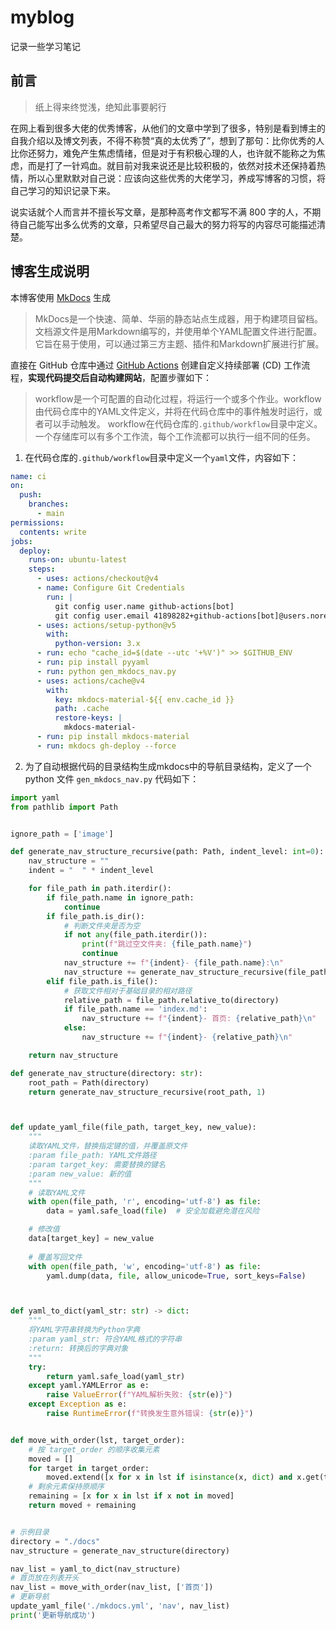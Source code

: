 # myblog
记录一些学习笔记

## 前言

> 纸上得来终觉浅，绝知此事要躬行

在网上看到很多大佬的优秀博客，从他们的文章中学到了很多，特别是看到博主的自我介绍以及博文列表，不得不称赞“真的太优秀了”，想到了那句：比你优秀的人比你还努力，难免产生焦虑情绪，但是对于有积极心理的人，也许就不能称之为焦虑，而是打了一针鸡血。就目前对我来说还是比较积极的，依然对技术还保持着热情，所以心里默默对自己说：应该向这些优秀的大佬学习，养成写博客的习惯，将自己学习的知识记录下来。

说实话就个人而言并不擅长写文章，是那种高考作文都写不满 800 字的人，不期待自己能写出多么优秀的文章，只希望尽自己最大的努力将写的内容尽可能描述清楚。


## 博客生成说明

本博客使用 [MkDocs](https://github.com/mkdocs/mkdocs) 生成
> MkDocs是一个快速、简单、华丽的静态站点生成器，用于构建项目留档。文档源文件是用Markdown编写的，并使用单个YAML配置文件进行配置。它旨在易于使用，可以通过第三方主题、插件和Markdown扩展进行扩展。
>

直接在 GitHub 仓库中通过 [GitHub Actions](https://docs.github.com/en/actions/about-github-actions/understanding-github-actions) 创建自定义持续部署 (CD) 工作流程，**实现代码提交后自动构建网站**，配置步骤如下：

> workflow是一个可配置的自动化过程，将运行一个或多个作业。workflow由代码仓库中的YAML文件定义，并将在代码仓库中的事件触发时运行，或者可以手动触发。
> workflow在代码仓库的`.github/workflow`目录中定义。一个存储库可以有多个工作流，每个工作流都可以执行一组不同的任务。


1. 在代码仓库的`.github/workflow`目录中定义一个`yaml`文件，内容如下：
```yaml
name: ci 
on:
  push:
    branches:
      - main
permissions:
  contents: write
jobs:
  deploy:
    runs-on: ubuntu-latest
    steps:
      - uses: actions/checkout@v4
      - name: Configure Git Credentials
        run: |
          git config user.name github-actions[bot]
          git config user.email 41898282+github-actions[bot]@users.noreply.github.com
      - uses: actions/setup-python@v5
        with:
          python-version: 3.x
      - run: echo "cache_id=$(date --utc '+%V')" >> $GITHUB_ENV
      - run: pip install pyyaml
      - run: python gen_mkdocs_nav.py
      - uses: actions/cache@v4
        with:
          key: mkdocs-material-${{ env.cache_id }}
          path: .cache 
          restore-keys: |
            mkdocs-material-
      - run: pip install mkdocs-material 
      - run: mkdocs gh-deploy --force

```

2. 为了自动根据代码的目录结构生成mkdocs中的导航目录结构，定义了一个 python 文件 `gen_mkdocs_nav.py` 代码如下：
```python
import yaml
from pathlib import Path


ignore_path = ['image']

def generate_nav_structure_recursive(path: Path, indent_level: int=0):
    nav_structure = ""
    indent = "  " * indent_level

    for file_path in path.iterdir():
        if file_path.name in ignore_path:
            continue
        if file_path.is_dir():
            # 判断文件夹是否为空
            if not any(file_path.iterdir()):
                print(f"跳过空文件夹: {file_path.name}")
                continue
            nav_structure += f"{indent}- {file_path.name}:\n"
            nav_structure += generate_nav_structure_recursive(file_path, indent_level + 1)
        elif file_path.is_file():
            # 获取文件相对于基础目录的相对路径
            relative_path = file_path.relative_to(directory)
            if file_path.name == 'index.md':
                nav_structure += f"{indent}- 首页: {relative_path}\n"
            else:
                nav_structure += f"{indent}- {relative_path}\n"

    return nav_structure

def generate_nav_structure(directory: str):
    root_path = Path(directory)
    return generate_nav_structure_recursive(root_path, 1)



def update_yaml_file(file_path, target_key, new_value):
    """
    读取YAML文件，替换指定键的值，并覆盖原文件
    :param file_path: YAML文件路径
    :param target_key: 需要替换的键名
    :param new_value: 新的值
    """
    # 读取YAML文件
    with open(file_path, 'r', encoding='utf-8') as file:
        data = yaml.safe_load(file)  # 安全加载避免潜在风险

    # 修改值
    data[target_key] = new_value
    
    # 覆盖写回文件
    with open(file_path, 'w', encoding='utf-8') as file:
        yaml.dump(data, file, allow_unicode=True, sort_keys=False)



def yaml_to_dict(yaml_str: str) -> dict:
    """
    将YAML字符串转换为Python字典
    :param yaml_str: 符合YAML格式的字符串
    :return: 转换后的字典对象
    """
    try:
        return yaml.safe_load(yaml_str)
    except yaml.YAMLError as e:
        raise ValueError(f"YAML解析失败: {str(e)}")
    except Exception as e:
        raise RuntimeError(f"转换发生意外错误: {str(e)}")


def move_with_order(lst, target_order):
    # 按 target_order 的顺序收集元素
    moved = []
    for target in target_order:
        moved.extend([x for x in lst if isinstance(x, dict) and x.get(target)])
    # 剩余元素保持原顺序
    remaining = [x for x in lst if x not in moved]
    return moved + remaining


# 示例目录
directory = "./docs"
nav_structure = generate_nav_structure(directory)

nav_list = yaml_to_dict(nav_structure)
# 首页放在列表开头
nav_list = move_with_order(nav_list, ['首页'])
# 更新导航
update_yaml_file('./mkdocs.yml', 'nav', nav_list)
print('更新导航成功')
```
